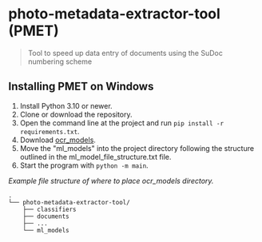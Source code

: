 # photo-metadata-extractor-tool (PMET)
> Tool to speed up data entry of documents using the SuDoc numbering scheme

## Installing PMET on Windows

1. Install Python 3.10 or newer.
2. Clone or download the repository.
3. Open the command line at the project and run `pip install -r requirements.txt`.
4. Download [ocr_models](https://drive.google.com/drive/folders/1tK0Ib3HjTdTPSaxudCNzJOWrYOmFfigx?usp=drive_link).
5. Move the "ml_models" into the project directory following the structure outlined in the ml_model_file_structure.txt file.
6. Start the program with `python -m main`.

*Example file structure of where to place ocr_models directory.*

```
.
└── photo-metadata-extractor-tool/
    ├── classifiers
    ├── documents
    ├── ...
    └── ml_models
```


